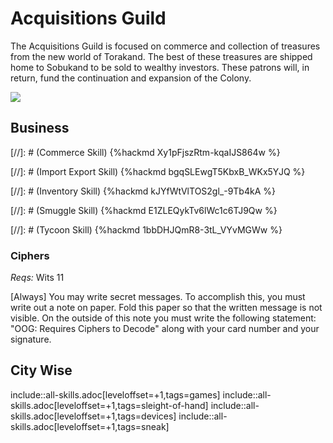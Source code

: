 # Acquisitions Guild

The Acquisitions Guild is focused on commerce and collection of treasures from the new world of Torakand.  The best of these treasures are shipped home to Sobukand to be sold to wealthy investors.  These patrons will, in return, fund the continuation and expansion of the Colony.  

![](https://i.imgur.com/W97TnpJ.png)


## Business

[//]: # (Commerce Skill) {%hackmd Xy1pFjszRtm-kqaIJS864w %} 

[//]: # (Import Export Skill) {%hackmd bgqSLEwgT5KbxB_WKx5YJQ %}

[//]: # (Inventory Skill) {%hackmd kJYfWtVlTOS2gl_-9Tb4kA %}

[//]: # (Smuggle Skill) {%hackmd E1ZLEQykTv6lWc1c6TJ9Qw %}

[//]: # (Tycoon Skill) {%hackmd 1bbDHJQmR8-3tL_VYvMGWw %}

### Ciphers

*Reqs:* Wits 11

[Always] You may write secret messages. To accomplish this, you must write out a note on paper.  Fold this paper so that the written message is not visible.  On the outside of this note you must write the following statement:  "OOG: Requires Ciphers to Decode" along with your card number and your signature.

## City Wise

include::all-skills.adoc[leveloffset=+1,tags=games]
include::all-skills.adoc[leveloffset=+1,tags=sleight-of-hand]
include::all-skills.adoc[leveloffset=+1,tags=devices]
include::all-skills.adoc[leveloffset=+1,tags=sneak]

